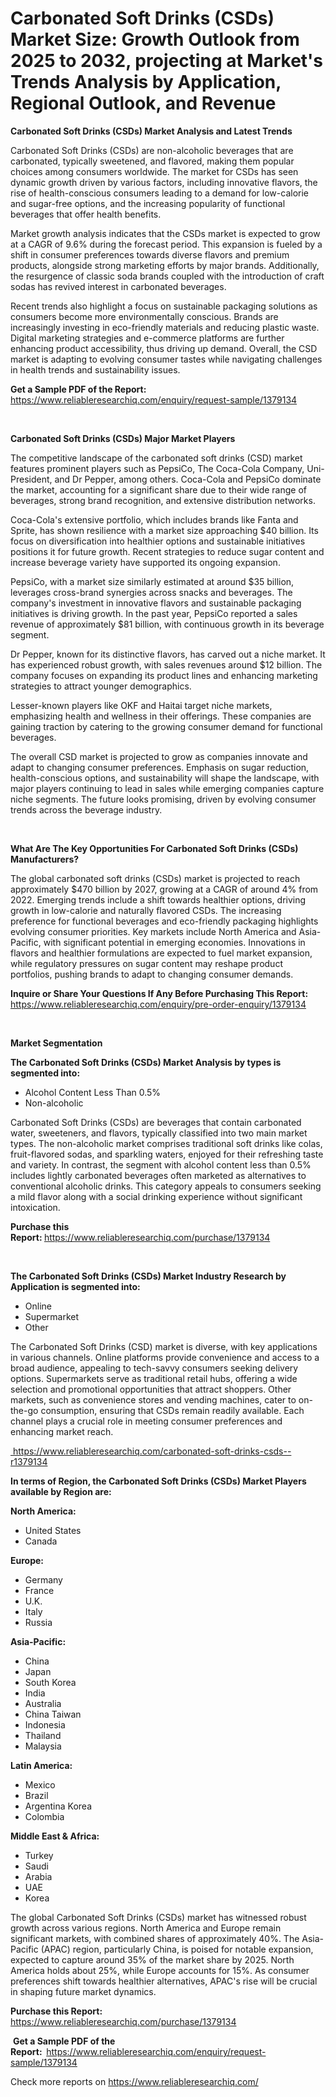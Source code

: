 <p><h1>Carbonated Soft Drinks (CSDs) Market Size: Growth Outlook from 2025 to 2032, projecting at Market's Trends Analysis by Application, Regional Outlook, and Revenue</h1></p><p><strong>Carbonated Soft Drinks (CSDs) Market Analysis and Latest Trends</strong></p>
<p><p>Carbonated Soft Drinks (CSDs) are non-alcoholic beverages that are carbonated, typically sweetened, and flavored, making them popular choices among consumers worldwide. The market for CSDs has seen dynamic growth driven by various factors, including innovative flavors, the rise of health-conscious consumers leading to a demand for low-calorie and sugar-free options, and the increasing popularity of functional beverages that offer health benefits.</p><p>Market growth analysis indicates that the CSDs market is expected to grow at a CAGR of 9.6% during the forecast period. This expansion is fueled by a shift in consumer preferences towards diverse flavors and premium products, alongside strong marketing efforts by major brands. Additionally, the resurgence of classic soda brands coupled with the introduction of craft sodas has revived interest in carbonated beverages.</p><p>Recent trends also highlight a focus on sustainable packaging solutions as consumers become more environmentally conscious. Brands are increasingly investing in eco-friendly materials and reducing plastic waste. Digital marketing strategies and e-commerce platforms are further enhancing product accessibility, thus driving up demand. Overall, the CSD market is adapting to evolving consumer tastes while navigating challenges in health trends and sustainability issues.</p></p>
<p><strong>Get a Sample PDF of the Report:&nbsp;</strong> <a href="https://www.reliableresearchiq.com/enquiry/request-sample/1379134?utm_campaign=2384&utm_medium=2&utm_source=Github&utm_content=ia&utm_term=05042025&utm_id=carbonated-soft-drinks-csds">https://www.reliableresearchiq.com/enquiry/request-sample/1379134</a></p>
<p>&nbsp;</p>
<p><strong>Carbonated Soft Drinks (CSDs) Major Market Players</strong></p>
<p><p>The competitive landscape of the carbonated soft drinks (CSD) market features prominent players such as PepsiCo, The Coca-Cola Company, Uni-President, and Dr Pepper, among others. Coca-Cola and PepsiCo dominate the market, accounting for a significant share due to their wide range of beverages, strong brand recognition, and extensive distribution networks.</p><p>Coca-Cola's extensive portfolio, which includes brands like Fanta and Sprite, has shown resilience with a market size approaching $40 billion. Its focus on diversification into healthier options and sustainable initiatives positions it for future growth. Recent strategies to reduce sugar content and increase beverage variety have supported its ongoing expansion.</p><p>PepsiCo, with a market size similarly estimated at around $35 billion, leverages cross-brand synergies across snacks and beverages. The company's investment in innovative flavors and sustainable packaging initiatives is driving growth. In the past year, PepsiCo reported a sales revenue of approximately $81 billion, with continuous growth in its beverage segment.</p><p>Dr Pepper, known for its distinctive flavors, has carved out a niche market. It has experienced robust growth, with sales revenues around $12 billion. The company focuses on expanding its product lines and enhancing marketing strategies to attract younger demographics.</p><p>Lesser-known players like OKF and Haitai target niche markets, emphasizing health and wellness in their offerings. These companies are gaining traction by catering to the growing consumer demand for functional beverages.</p><p>The overall CSD market is projected to grow as companies innovate and adapt to changing consumer preferences. Emphasis on sugar reduction, health-conscious options, and sustainability will shape the landscape, with major players continuing to lead in sales while emerging companies capture niche segments. The future looks promising, driven by evolving consumer trends across the beverage industry.</p></p>
<p>&nbsp;</p>
<p><strong>What Are The Key Opportunities For Carbonated Soft Drinks (CSDs) Manufacturers?</strong></p>
<p><p>The global carbonated soft drinks (CSDs) market is projected to reach approximately $470 billion by 2027, growing at a CAGR of around 4% from 2022. Emerging trends include a shift towards healthier options, driving growth in low-calorie and naturally flavored CSDs. The increasing preference for functional beverages and eco-friendly packaging highlights evolving consumer priorities. Key markets include North America and Asia-Pacific, with significant potential in emerging economies. Innovations in flavors and healthier formulations are expected to fuel market expansion, while regulatory pressures on sugar content may reshape product portfolios, pushing brands to adapt to changing consumer demands.</p></p>
<p><strong>Inquire or Share Your Questions If Any Before Purchasing This Report:</strong> <a href="https://www.reliableresearchiq.com/enquiry/pre-order-enquiry/1379134?utm_campaign=2384&utm_medium=2&utm_source=Github&utm_content=ia&utm_term=05042025&utm_id=carbonated-soft-drinks-csds">https://www.reliableresearchiq.com/enquiry/pre-order-enquiry/1379134</a></p>
<p>&nbsp;</p>
<p><strong>Market Segmentation</strong></p>
<p><strong>The Carbonated Soft Drinks (CSDs) Market Analysis by types is segmented into:</strong></p>
<p><ul><li>Alcohol Content Less Than 0.5%</li><li>Non-alcoholic</li></ul></p>
<p><p>Carbonated Soft Drinks (CSDs) are beverages that contain carbonated water, sweeteners, and flavors, typically classified into two main market types. The non-alcoholic market comprises traditional soft drinks like colas, fruit-flavored sodas, and sparkling waters, enjoyed for their refreshing taste and variety. In contrast, the segment with alcohol content less than 0.5% includes lightly carbonated beverages often marketed as alternatives to conventional alcoholic drinks. This category appeals to consumers seeking a mild flavor along with a social drinking experience without significant intoxication.</p></p>
<p><strong>Purchase this Report:&nbsp;</strong><a href="https://www.reliableresearchiq.com/purchase/1379134?utm_campaign=2384&utm_medium=2&utm_source=Github&utm_content=ia&utm_term=05042025&utm_id=carbonated-soft-drinks-csds">https://www.reliableresearchiq.com/purchase/1379134</a></p>
<p>&nbsp;</p>
<p><strong>The Carbonated Soft Drinks (CSDs) Market Industry Research by Application is segmented into:</strong></p>
<p><ul><li>Online</li><li>Supermarket</li><li>Other</li></ul></p>
<p><p>The Carbonated Soft Drinks (CSD) market is diverse, with key applications in various channels. Online platforms provide convenience and access to a broad audience, appealing to tech-savvy consumers seeking delivery options. Supermarkets serve as traditional retail hubs, offering a wide selection and promotional opportunities that attract shoppers. Other markets, such as convenience stores and vending machines, cater to on-the-go consumption, ensuring that CSDs remain readily available. Each channel plays a crucial role in meeting consumer preferences and enhancing market reach.</p></p>
<p><a href="https://www.reliableresearchiq.com/carbonated-soft-drinks-csds--r1379134?utm_campaign=2384&utm_medium=2&utm_source=Github&utm_content=ia&utm_term=05042025&utm_id=carbonated-soft-drinks-csds">&nbsp;https://www.reliableresearchiq.com/carbonated-soft-drinks-csds--r1379134</a></p>
<p><strong>In terms of Region, the Carbonated Soft Drinks (CSDs) Market Players available by Region are:</strong></p>
<p>
    <p> <strong> North America: </strong>
        <ul>
            <li>United States</li>
            <li>Canada</li>
        </ul>
        </p> 
    <p> <strong> Europe: </strong>
        <ul>
            <li>Germany</li>
            <li>France</li>
            <li>U.K.</li>
            <li>Italy</li>
            <li>Russia</li>
        </ul>
        </p> 
    <p> <strong> Asia-Pacific: </strong>
        <ul>
            <li>China</li>
            <li>Japan</li>
            <li>South Korea</li>
            <li>India</li>
            <li>Australia</li>
            <li>China Taiwan</li>
            <li>Indonesia</li>
            <li>Thailand</li>
            <li>Malaysia</li>
        </ul>
        </p> 
    <p> <strong> Latin America: </strong>
        <ul>
            <li>Mexico</li>
            <li>Brazil</li>
            <li>Argentina Korea</li>
            <li>Colombia</li>
        </ul>
        </p> 
    <p> <strong> Middle East & Africa: </strong>
        <ul>
            <li>Turkey</li>
            <li>Saudi</li>
            <li>Arabia</li>
            <li>UAE</li>
            <li>Korea</li>
        </ul>
    </p>
    </p>
<p><p>The global Carbonated Soft Drinks (CSDs) market has witnessed robust growth across various regions. North America and Europe remain significant markets, with combined shares of approximately 40%. The Asia-Pacific (APAC) region, particularly China, is poised for notable expansion, expected to capture around 35% of the market share by 2025. North America holds about 25%, while Europe accounts for 15%. As consumer preferences shift towards healthier alternatives, APAC's rise will be crucial in shaping future market dynamics.</p></p>
<p><strong>Purchase this Report: </strong><a href="https://www.reliableresearchiq.com/purchase/1379134?utm_campaign=2384&utm_medium=2&utm_source=Github&utm_content=ia&utm_term=05042025&utm_id=carbonated-soft-drinks-csds">https://www.reliableresearchiq.com/purchase/1379134</a></p>
<p>&nbsp;<strong>Get a Sample PDF of the Report:&nbsp;&nbsp;</strong><a href="https://www.reliableresearchiq.com/enquiry/request-sample/1379134?utm_campaign=2384&utm_medium=2&utm_source=Github&utm_content=ia&utm_term=05042025&utm_id=carbonated-soft-drinks-csds">https://www.reliableresearchiq.com/enquiry/request-sample/1379134</a></p>
<p><strong></strong></p>
<p>Check more reports on <a href="https://www.reliableresearchiq.com/?utm_campaign=2384&utm_medium=2&utm_source=Github&utm_content=ia&utm_term=05042025&utm_id=carbonated-soft-drinks-csds">https://www.reliableresearchiq.com/</a></p>